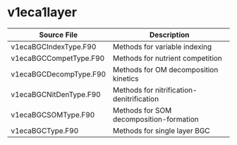 # v1eca1layer

|Source File        | Description |
|------|----|
|  v1ecaBGCIndexType.F90|Methods for variable indexing|
|  v1ecaBGCCompetType.F90|Methods for nutrient competition|
|  v1ecaBGCDecompType.F90|Methods for OM decomposition kinetics|
|  v1ecaBGCNitDenType.F90|Methods for nitrification-denitrification|
|  v1ecaBGCSOMType.F90|Methods for SOM decomposition-formation|
|  v1ecaBGCType.F90|Methods for single layer BGC|
